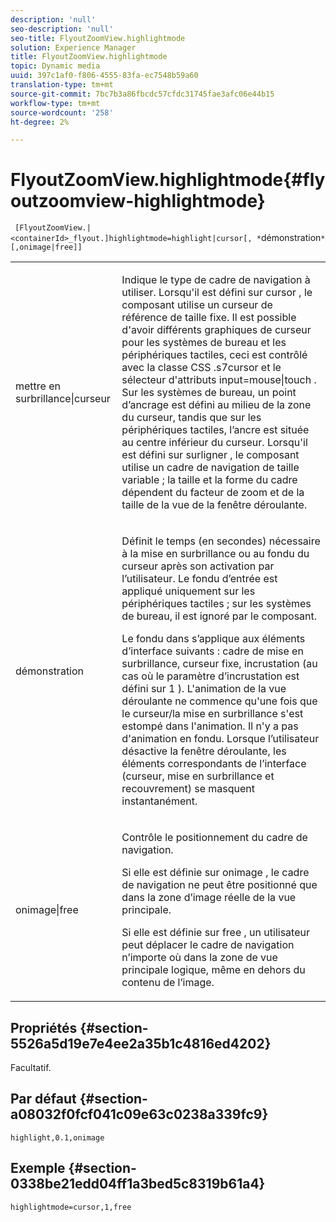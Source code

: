 ```yaml
---
description: 'null'
seo-description: 'null'
seo-title: FlyoutZoomView.highlightmode
solution: Experience Manager
title: FlyoutZoomView.highlightmode
topic: Dynamic media
uuid: 397c1af0-f806-4555-83fa-ec7548b59a60
translation-type: tm+mt
source-git-commit: 7bc7b3a86fbcdc57cfdc31745fae3afc06e44b15
workflow-type: tm+mt
source-wordcount: '258'
ht-degree: 2%

---
```



# FlyoutZoomView.highlightmode{#flyoutzoomview-highlightmode}

` [FlyoutZoomView.|<containerId>_flyout.]highlightmode=highlight|cursor[, *`démonstration`*[,onimage|free]]`

<table id="table_C6F4C663099F40698874731590A22924"> 
 <tbody> 
  <tr> 
   <td colname="col1"> <p> <span class="codeph"> mettre en surbrillance|curseur  </span> </p> </td> 
   <td colname="col2"> <p> Indique le type de cadre de navigation à utiliser. Lorsqu'il est défini sur <span class="codeph"> cursor </span>, le composant utilise un curseur de référence de taille fixe. Il est possible d'avoir différents graphiques de curseur pour les systèmes de bureau et les périphériques tactiles, ceci est contrôlé avec la classe CSS <span class="codeph"> .s7cursor </span> et le sélecteur d'attributs <span class="codeph"> input=mouse|touch </span>. Sur les systèmes de bureau, un point d’ancrage est défini au milieu de la zone du curseur, tandis que sur les périphériques tactiles, l’ancre est située au centre inférieur du curseur. Lorsqu'il est défini sur <span class="codeph"> surligner </span>, le composant utilise un cadre de navigation de taille variable ; la taille et la forme du cadre dépendent du facteur de zoom et de la taille de la vue de la fenêtre déroulante. </p> </td> 
  </tr> 
  <tr> 
   <td colname="col1"> <p> <span class="codeph"> <span class="varname"> démonstration  </span> </span> </p> </td> 
   <td colname="col2"> <p> Définit le temps (en secondes) nécessaire à la mise en surbrillance ou au fondu du curseur après son activation par l’utilisateur. Le fondu d’entrée est appliqué uniquement sur les périphériques tactiles ; sur les systèmes de bureau, il est ignoré par le composant. </p> <p>Le fondu dans s’applique aux éléments d’interface suivants : cadre de mise en surbrillance, curseur fixe, incrustation (au cas où le paramètre d’incrustation <span class="codeph"> est défini sur </span> 1 <span class="codeph">). </span> L'animation de la vue déroulante ne commence qu'une fois que le curseur/la mise en surbrillance s'est estompé dans l'animation. Il n'y a pas d'animation en fondu. Lorsque l’utilisateur désactive la fenêtre déroulante, les éléments correspondants de l’interface (curseur, mise en surbrillance et recouvrement) se masquent instantanément. </p> </td> 
  </tr> 
  <tr> 
   <td colname="col1"> <p> <span class="codeph"> onimage|free  </span> </p> </td> 
   <td colname="col2"> <p> Contrôle le positionnement du cadre de navigation. </p> <p>Si elle est définie sur <span class="codeph"> onimage </span>, le cadre de navigation ne peut être positionné que dans la zone d’image réelle de la vue principale. </p> <p>Si elle est définie sur <span class="codeph"> free </span>, un utilisateur peut déplacer le cadre de navigation n’importe où dans la zone de vue principale logique, même en dehors du contenu de l’image. </p> </td> 
  </tr> 
 </tbody> 
</table>

## Propriétés {#section-5526a5d19e7e4ee2a35b1c4816ed4202}

Facultatif.

## Par défaut {#section-a08032f0fcf041c09e63c0238a339fc9}

`highlight,0.1,onimage`

## Exemple {#section-0338be21edd04ff1a3bed5c8319b61a4}

`highlightmode=cursor,1,free`
